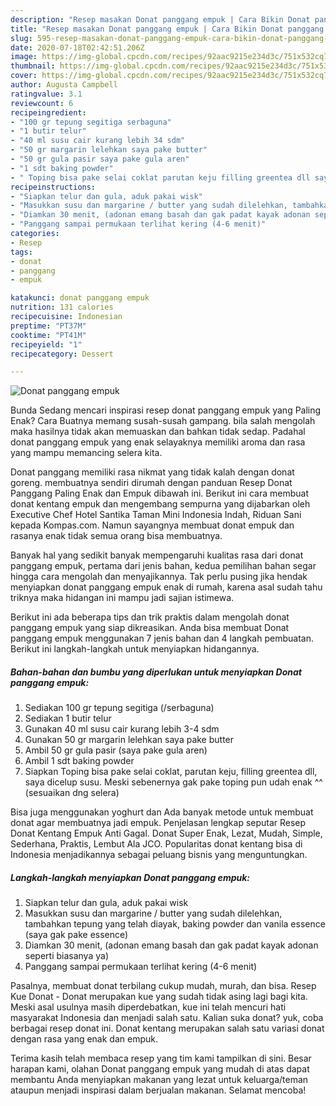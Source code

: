 ```yaml
---
description: "Resep masakan Donat panggang empuk | Cara Bikin Donat panggang empuk Yang Bisa Manjain Lidah"
title: "Resep masakan Donat panggang empuk | Cara Bikin Donat panggang empuk Yang Bisa Manjain Lidah"
slug: 595-resep-masakan-donat-panggang-empuk-cara-bikin-donat-panggang-empuk-yang-bisa-manjain-lidah
date: 2020-07-18T02:42:51.206Z
image: https://img-global.cpcdn.com/recipes/92aac9215e234d3c/751x532cq70/donat-panggang-empuk-foto-resep-utama.jpg
thumbnail: https://img-global.cpcdn.com/recipes/92aac9215e234d3c/751x532cq70/donat-panggang-empuk-foto-resep-utama.jpg
cover: https://img-global.cpcdn.com/recipes/92aac9215e234d3c/751x532cq70/donat-panggang-empuk-foto-resep-utama.jpg
author: Augusta Campbell
ratingvalue: 3.1
reviewcount: 6
recipeingredient:
- "100 gr tepung segitiga serbaguna"
- "1 butir telur"
- "40 ml susu cair kurang lebih 34 sdm"
- "50 gr margarin lelehkan saya pake butter"
- "50 gr gula pasir saya pake gula aren"
- "1 sdt baking powder"
- " Toping bisa pake selai coklat parutan keju filling greentea dll saya dicelup susu Meski sebenernya gak pake toping pun udah enak  sesuaikan dng selera"
recipeinstructions:
- "Siapkan telur dan gula, aduk pakai wisk"
- "Masukkan susu dan margarine / butter yang sudah dilelehkan, tambahkan tepung yang telah diayak, baking powder dan vanila essence (saya gak pake essence)"
- "Diamkan 30 menit, (adonan emang basah dan gak padat kayak adonan seperti biasanya ya)"
- "Panggang sampai permukaan terlihat kering (4-6 menit)"
categories:
- Resep
tags:
- donat
- panggang
- empuk

katakunci: donat panggang empuk 
nutrition: 131 calories
recipecuisine: Indonesian
preptime: "PT37M"
cooktime: "PT41M"
recipeyield: "1"
recipecategory: Dessert

---
```



![Donat panggang empuk](https://img-global.cpcdn.com/recipes/92aac9215e234d3c/751x532cq70/donat-panggang-empuk-foto-resep-utama.jpg)

Bunda Sedang mencari inspirasi resep donat panggang empuk yang Paling Enak? Cara Buatnya memang susah-susah gampang. bila salah mengolah maka hasilnya tidak akan memuaskan dan bahkan tidak sedap. Padahal donat panggang empuk yang enak selayaknya memiliki aroma dan rasa yang mampu memancing selera kita.

Donat panggang memiliki rasa nikmat yang tidak kalah dengan donat goreng. membuatnya sendiri dirumah dengan panduan Resep Donat Panggang Paling Enak dan Empuk dibawah ini. Berikut ini cara membuat donat kentang empuk dan mengembang sempurna yang dijabarkan oleh Executive Chef Hotel Santika Taman Mini Indonesia Indah, Riduan Sani kepada Kompas.com. Namun sayangnya membuat donat empuk dan rasanya enak tidak semua orang bisa membuatnya.

Banyak hal yang sedikit banyak mempengaruhi kualitas rasa dari donat panggang empuk, pertama dari jenis bahan, kedua pemilihan bahan segar hingga cara mengolah dan menyajikannya. Tak perlu pusing jika hendak menyiapkan donat panggang empuk enak di rumah, karena asal sudah tahu triknya maka hidangan ini mampu jadi sajian istimewa.


Berikut ini ada beberapa tips dan trik praktis dalam mengolah donat panggang empuk yang siap dikreasikan. Anda bisa membuat Donat panggang empuk menggunakan 7 jenis bahan dan 4 langkah pembuatan. Berikut ini langkah-langkah untuk menyiapkan hidangannya.

<!--inarticleads1-->

##### Bahan-bahan dan bumbu yang diperlukan untuk menyiapkan Donat panggang empuk:

1. Sediakan 100 gr tepung segitiga (/serbaguna)
1. Sediakan 1 butir telur
1. Gunakan 40 ml susu cair kurang lebih 3-4 sdm
1. Gunakan 50 gr margarin lelehkan saya pake butter
1. Ambil 50 gr gula pasir (saya pake gula aren)
1. Ambil 1 sdt baking powder
1. Siapkan  Toping bisa pake selai coklat, parutan keju, filling greentea dll, saya dicelup susu. Meski sebenernya gak pake toping pun udah enak ^^ (sesuaikan dng selera)


Bisa juga menggunakan yoghurt dan Ada banyak metode untuk membuat donat agar membuatnya jadi empuk. Penjelasan lengkap seputar Resep Donat Kentang Empuk Anti Gagal. Donat Super Enak, Lezat, Mudah, Simple, Sederhana, Praktis, Lembut Ala JCO. Popularitas donat kentang bisa di Indonesia menjadikannya sebagai peluang bisnis yang menguntungkan. 

<!--inarticleads2-->

##### Langkah-langkah menyiapkan Donat panggang empuk:

1. Siapkan telur dan gula, aduk pakai wisk
1. Masukkan susu dan margarine / butter yang sudah dilelehkan, tambahkan tepung yang telah diayak, baking powder dan vanila essence (saya gak pake essence)
1. Diamkan 30 menit, (adonan emang basah dan gak padat kayak adonan seperti biasanya ya)
1. Panggang sampai permukaan terlihat kering (4-6 menit)


Pasalnya, membuat donat terbilang cukup mudah, murah, dan bisa. Resep Kue Donat - Donat merupakan kue yang sudah tidak asing lagi bagi kita. Meski asal usulnya masih diperdebatkan, kue ini telah mencuri hati masyarakat Indonesia dan menjadi salah satu. Kalian suka donat? yuk, coba berbagai resep donat ini. Donat kentang merupakan salah satu variasi donat dengan rasa yang enak dan empuk. 

Terima kasih telah membaca resep yang tim kami tampilkan di sini. Besar harapan kami, olahan Donat panggang empuk yang mudah di atas dapat membantu Anda menyiapkan makanan yang lezat untuk keluarga/teman ataupun menjadi inspirasi dalam berjualan makanan. Selamat mencoba!
